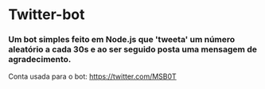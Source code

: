 # Twitter-bot
### Um bot simples feito em Node.js que 'tweeta' um número aleatório a cada 30s e ao ser seguido posta uma mensagem de agradecimento.
Conta usada para o bot: https://twitter.com/MSB0T
